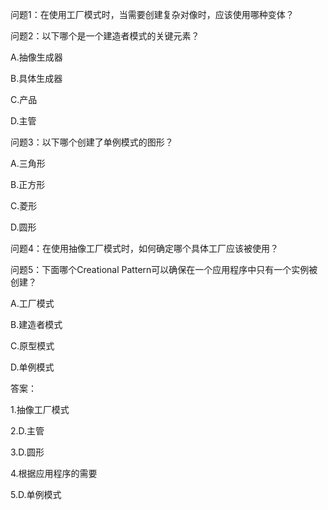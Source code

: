 

问题1：在使用工厂模式时，当需要创建复杂对像时，应该使用哪种变体？

问题2：以下哪个是一个建造者模式的关键元素？

A.抽像生成器

B.具体生成器

C.产品

D.主管

问题3：以下哪个创建了单例模式的图形？

A.三角形

B.正方形

C.菱形

D.圆形

问题4：在使用抽像工厂模式时，如何确定哪个具体工厂应该被使用？

问题5：下面哪个Creational Pattern可以确保在一个应用程序中只有一个实例被创建？

A.工厂模式

B.建造者模式

C.原型模式

D.单例模式

答案：

1.抽像工厂模式

2.D.主管

3.D.圆形

4.根据应用程序的需要

5.D.单例模式